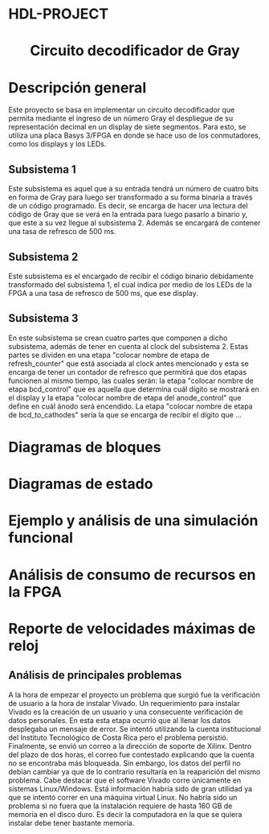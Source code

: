 # HDL-PROJECT
<h1 align="center"> Circuito decodificador de Gray </h1>

# Descripción general
Este proyecto se basa en implementar un circuito decodificador que permita mediante el ingreso de un número Gray el despliegue de su representación decimal en un display de siete segmentos. Para esto, se utiliza una placa Basys 3/FPGA en donde se hace uso de los conmutadores, como los displays y los LEDs.
## Subsistema 1
Este subsistema es aquel que a su entrada tendrá un número de cuatro bits en forma de Gray para luego ser transformado a su forma binaria a través de un código programado. Es decir, se encarga de hacer una lectura del código de Gray que se verá en la entrada para luego pasarlo a binario y, que este a su vez llegue al subsistema 2. Además se encargará de contener una tasa de refresco de 500 ms.

## Subsistema 2
Este subsistema es el encargado de recibir el código binario debidamente transformado del subsistema 1, el cual indica por medio de los LEDs de la FPGA a una tasa de refresco de 500 ms, que ese display.

## Subsistema 3
En este subsistema se crean cuatro partes que componen a dicho subsistema, además de tener en cuenta al clock del subsistema 2. Estas partes se dividen en una etapa "colocar nombre de etapa de refresh_counter" que está asociada al clock antes mencionado y esta se encarga de tener un contador de refresco que permitirá que dos etapas funcionen al mismo tiempo, las cuales serán: la etapa "colocar nombre de etapa bcd_control" que es aquella que determina cuál dígito se mostrará en el display y la etapa "colocar nombre de etapa del anode_control" que define en cuál ánodo será encendido. La etapa "colocar nombre de etapa de bcd_to_cathodes" sería la que se encarga de recibir el dígito que ...

# Diagramas de bloques
[comment]: <> (de cada subsistema y su funcionamiento fundamental, según descritos en la sección 5.)
# Diagramas de estado
[comment]: <> (de todas las FSM diseñadas, si existen, según descritos en la sección 5)
# Ejemplo y análisis de una simulación funcional
[comment]: <> (del sistema completo, desde el estímulo de entrada hasta el manejo de los 7 segmentos.)
# Análisis de consumo de recursos en la FPGA 
[comment]: <> (LUTs, FFs, etc. y del consumo de potencia que reporta la herramienta Vivado.)
# Reporte de velocidades máximas de reloj 
[comment]: <> (posibles en el diseño mínima frecuencia de reloj para este diseño: 50 MHz.)
## Análisis de principales problemas 
[comment]: <> (hallados durante el trabajo y de las soluciones aplicadas)
A la hora de empezar el proyecto un problema que surgió fue la verificación de usuario a la hora de instalar Vivado. Un requerimiento para instalar Vivado es la creación de un usuario y una consecuente verificación de datos personales. En esta esta etapa ocurrió que al llenar los datos desplegaba un mensaje de error. Se intentó utilizando la cuenta institucional del Instituto Tecnológico de Costa Rica pero el problema persistió. Finalmente, se envió un correo a la dirección de soporte de Xilinx. Dentro del plazo de dos horas, el correo fue contestado explicando que la cuenta no se encontraba más bloqueada. Sin embargo, los datos del perfil no debían cambiar ya que de lo contrario resultaría en la reaparición del mismo problema.
  Cabe destacar que el software Vivado corre únicamente en sistemas Linux/Windows. Está información habría sido de gran utilidad ya que se intentó correr en una máquina virtual Linux. No habría sido un problema si no fuera que la instalación requiere de hasta 160 GB de memoria en el disco duro. Es decir la computadora en la que se quiera instalar debe tener bastante memoria.
